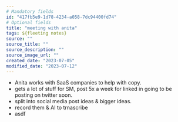 ```yaml
---
# Mandatory fields
id: "417fb5e9-1d78-4234-a058-7dc94400fd74"
# Optional fields
title: "meeting with anita"
tags: ${fleeting notes}
source: ""
source_title: ""
source_description: ""
source_image_url: ""
created_date: "2023-07-05"
modified_date: "2023-07-12"
---
```

- Anita works with SaaS companies to help with copy.
- gets a lot of stuff for SM, post 5x a week for linked in going to be posting on twitter soon.
- split into social media post ideas & bigger ideas.
- record them & AI to trnascribe
- asdf